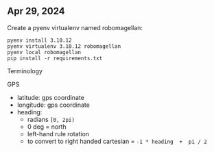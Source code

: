 ## Apr 29, 2024

Create a pyenv virtualenv named robomagellan:

```
pyenv install 3.10.12
pyenv virtualenv 3.10.12 robomagellan
pyenv local robomagellan
pip install -r requirements.txt
```

Terminology

GPS

- latitude: gps coordinate
- longitude: gps coordinate
- heading:
  - radians `[0, 2pi)`
  - 0 deg = north
  - left-hand rule rotation
  - to convert to right handed cartesian
    = `-1 * heading  +  pi / 2`
